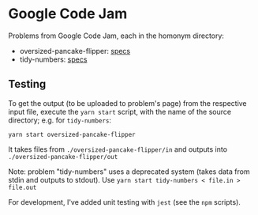 # Google Code Jam

Problems from Google Code Jam, each in the homonym directory:

* oversized-pancake-flipper: [specs](https://code.google.com/codejam/contest/3264486/dashboard#s=p0&a=4)
* tidy-numbers: [specs](https://code.google.com/codejam/contest/3264486/dashboard#s=p1&a=4)

## Testing

To get the output (to be uploaded to problem's page) from the respective input file, execute the `yarn start` script, with the name of the source directory; e.g. for `tidy-numbers`:

```
yarn start oversized-pancake-flipper
```

It takes files from `./oversized-pancake-flipper/in` and outputs into `./oversized-pancake-flipper/out`

Note: problem "tidy-numbers" uses a deprecated system (takes data from stdin and outputs to stdout). Use `yarn start tidy-numbers < file.in > file.out`

For development, I've added unit testing with `jest` (see the `npm` scripts).
